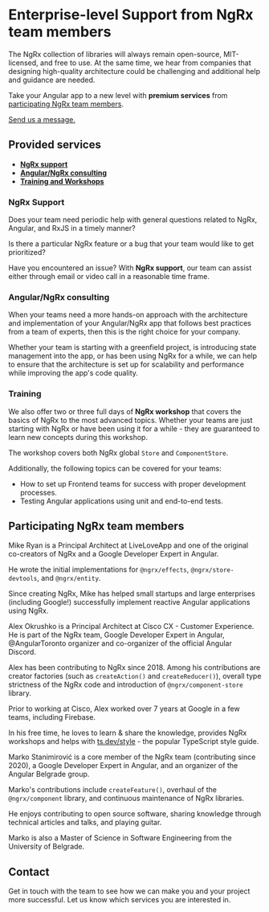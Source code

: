 
<h1 class="banner-headline">Enterprise-level Support from NgRx team members</h1>

The NgRx collection of libraries will always remain open-source, MIT-licensed, and free to use. At the same time, we hear from companies that designing high-quality architecture could be challenging and additional help and guidance are needed.

Take your Angular app to a new level with **premium services** from [participating NgRx team members](#participating-ngrx-team-members).

[Send us a message.](#contact)

## Provided services
- [**NgRx support**](#ngrx-support)
- [**Angular/NgRx consulting**](#angularngrx-consulting)
- [**Training and Workshops**](#training)

### NgRx Support
Does your team need periodic help with general questions related to NgRx, Angular, and RxJS in a timely manner?

Is there a particular NgRx feature or a bug that your team would like to get prioritized?

Have you encountered an issue? With **NgRx support**, our team can assist either through email or video call in a reasonable time frame.

### Angular/NgRx consulting
When your teams need a more hands-on approach with the architecture and implementation of your Angular/NgRx app that follows best practices from a team of experts, then this is the right choice for your company.

Whether your team is starting with a greenfield project, is introducing state management into the app, or has been using NgRx for a while, we can help to ensure that the architecture is set up for scalability and performance while improving the app's code quality.

### Training
We also offer two or three full days of **NgRx workshop** that covers the basics of NgRx to the most advanced topics. Whether your teams are just starting with NgRx or have been using it for a while - they are guaranteed to learn new concepts during this workshop.

The workshop covers both NgRx global `Store` and `ComponentStore`.

Additionally, the following topics can be covered for your teams:

- How to set up Frontend teams for success with proper development processes.
- Testing Angular applications using unit and end-to-end tests.

## Participating NgRx team members

<div class="team-grid">
    <ngrx-contributor json='{"name": "Mike Ryan", "picture": "mike-ryan.jpg"}'></ngrx-contributor>
    <div class="member-description">Mike Ryan is a Principal Architect at LiveLoveApp and one of the original
        co-creators of NgRx and a Google Developer Expert in Angular.
        <p>He wrote the initial implementations for <code>@ngrx/effects</code>, <code>@ngrx/store-devtools</code>, and
            <code>@ngrx/entity</code>.</p>
        <p>Since creating NgRx, Mike has helped small startups and large enterprises (including Google!) successfully
            implement reactive Angular applications using NgRx.</p>
    </div>
    <ngrx-contributor json='{"name": "Alex Okrushko", "picture": "alex-okrushko.jpg"}'></ngrx-contributor>
    <div class="member-description">Alex Okrushko is a Principal Architect at Cisco CX - Customer Experience. He is part
        of the NgRx team, Google Developer Expert in Angular, @AngularToronto organizer and co-organizer of the official
        Angular Discord.
        <p>Alex has been contributing to NgRx since 2018. Among his contributions are creator factories (such as
            <code>createAction()</code> and <code>createReducer()</code>), overall type strictness of the NgRx code and
            introduction of <code>@ngrx/component-store</code> library.</p>
        <p>Prior to working at Cisco, Alex worked over 7 years at Google in a few teams, including Firebase.</p>
        <p>In his free time, he loves to learn & share the knowledge, provides NgRx workshops and helps with <a
                href="https://ts.dev/style">ts.dev/style</a> - the popular TypeScript style guide.</p>
    </div>
    <ngrx-contributor json='{"name": "Marko Stanimirović", "picture":"marko.jpg"}'></ngrx-contributor>
    <div class="member-description">Marko Stanimirović is a core member of the NgRx team (contributing since 2020),
        a Google Developer Expert in Angular, and an organizer of the Angular Belgrade group.
        <p>Marko's contributions include <code>createFeature()</code>, overhaul of the <code>@ngrx/component</code>
            library, and continuous maintenance of NgRx libraries.</p>
        <p>He enjoys contributing to open source software, sharing knowledge through technical articles and talks, and
            playing guitar.</p>
        <p>Marko is also a Master of Science in Software Engineering from the University of Belgrade.</p>
    </div>
</div>

## Contact

Get in touch with the team to see how we can make you and your project more successful. Let us know which services you are interested in.

<ngrx-contact-form></ngrx-contact-form>
